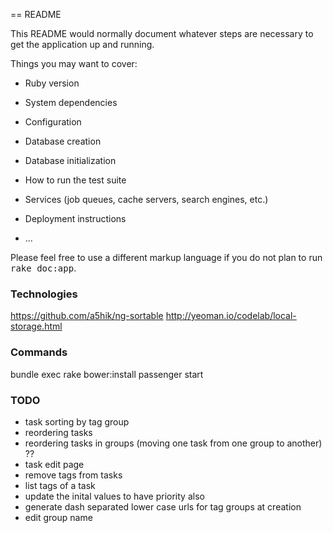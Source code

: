 == README

This README would normally document whatever steps are necessary to get the
application up and running.

Things you may want to cover:

* Ruby version

* System dependencies

* Configuration

* Database creation

* Database initialization

* How to run the test suite

* Services (job queues, cache servers, search engines, etc.)

* Deployment instructions

* ...


Please feel free to use a different markup language if you do not plan to run
<tt>rake doc:app</tt>.

### Technologies

https://github.com/a5hik/ng-sortable
http://yeoman.io/codelab/local-storage.html

### Commands

bundle exec rake bower:install
passenger start

### TODO

 * task sorting by tag group
 * reordering tasks
 * reordering tasks in groups (moving one task from one group to another) ??
 * task edit page
 * remove tags from tasks
 * list tags of a task
 * update the inital values to have priority also
 * generate dash separated lower case urls for tag groups at creation
 * edit group name
